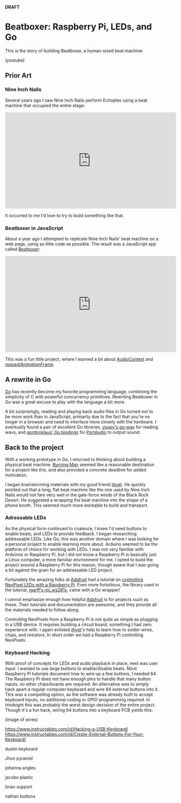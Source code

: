 **DRAFT**

# Beatboxer: Raspberry Pi, LEDs, and Go

This is the story of building Beatboxer, a human-sized beat machine:

(youtube)

## Prior Art

### Nine Inch Nails

Several years ago I saw Nine Inch Nails perform Echoplex using a beat machine that occupied the entire stage:

<iframe width="560" height="315" src="https://www.youtube.com/embed/6O_92BTrUcA" frameborder="0" allowfullscreen></iframe>

It occurred to me I'd love to try to build something like that.

### Beatboxer in JavaScript

About a year ago I attempted to replicate Nine Inch Nails' beat machine on a web page, using as little code as possible. The result was a JavaScript app called [Beatboxer](https://github.com/siggy/beatboxer):

<iframe width="560" height="315" src="https://sig.gy/beatboxer/" frameborder="0" allowfullscreen></iframe>

This was a fun little project, where I learned a bit about [AudioContext](https://developer.mozilla.org/en-US/docs/Web/API/AudioContext) and [requestAnimationFrame](https://developer.mozilla.org/en-US/docs/Web/API/window/requestAnimationFrame).

## A rewrite in Go

[Go](https://golang.org/) has recently become my favorite programming language, combining the simplicity of C with powerful concurrency primitives. Rewriting Beatboxer in Go was a great excuse to play with the language a bit more.

A bit surprisingly, reading and playing back audio files in Go turned out to be more work than in JavaScript, primarily due to the fact that you're no longer in a browser and need to interface more closely with the hardware. I eventually found a pair of excellent Go libraries, [youpy's go-wav](https://github.com/youpy/go-wav) for reading wavs, and [gordonklaus' Go bindings](https://github.com/gordonklaus/portaudio) for [PortAudio](http://portaudio.com/) to output sound.

## Back to the project

With a working prototype in Go, I returned to thinking about building a physical beat machine. [Burning Man](https://burningman.org/) seemed like a reasonable destination for a project like this, and also provided a concrete deadline for added motivation.

I began brainstorming materials with my good friend [@yet](https://twitter.com/yet). He quickly pointed out that a long, flat beat machine like the one used by Nine Inch Nails would not fare very well in the gale-force winds of the Black Rock Desert. He suggested a wrapping the beat machine into the shape of a phone booth. This seemed much more workable to build and transport.

### Adressable LEDs

As the physical form continued to coalesce, I knew I'd need buttons to enable beats, and LEDs to provide feedback. I began researching addressable LEDs. Like Go, this was another domain where I was looking for a personal project to enable learning more about. Arduino seemed to be the platform of choice for working with LEDs. I was not very familiar with Arduinos or Raspberry Pi, but I did not know a Raspberry Pi is basically just a Linux computer, a more familiar environment for me. I opted to build the project around a Raspberry Pi for this reason, though aware that I was going a bit against the grain for an addressable LED project.

Fortunately the amazing folks at [Adafruit](https://www.adafruit.com/) had a tutorial on [controlling NeoPixel LEDs with a Raspberry Pi](https://learn.adafruit.com/neopixels-on-raspberry-pi). Even more fortuitious, the library used in the tutorial, [jgarff's rpi_ws281x](https://github.com/jgarff/rpi_ws281x), came with a Go wrapper!

I cannot emphasize enough how helpful [Adafruit](https://www.adafruit.com/) is for projects such as these. Their tutorials and documentation are awesome, and they provide all the materials needed to follow along.

Controlling NeoPixels from a Raspberry Pi is not quite as simple as plugging in a USB device. It requires building a circuit board, something I had zero experience with. I again enlisted [@yet](https://twitter.com/yet)'s help to learn how to solder wires, chips, and resistors. In short order we had a Raspberry Pi controlling NeoPixels.

### Keyboard Hacking

With proof of concepts for LEDs and audio playback in place, next was user input. I wanted to use large buttons to enable/disable beats. Most Raspberry Pi tutorials document how to wire up a few buttons, I needed 64. The Raspberry Pi does not have enough pins to handle that many button inputs, so other chips/boards are required. An alternative was to simply hack apart a regular computer keyboard and wire 64 external buttons into it. This was a compelling option, as the software was already built to accept keyboard inputs, no additional coding or GPIO programming required. In hindsight this was probably the worst design decision of the entire project. Though it's a fun hack, wiring 64 buttons into a keyboard PCB yields this:

(image of wires)

https://www.instructables.com/id/Hacking-a-USB-Keyboard/
https://www.instructables.com/id/Create-External-Buttons-For-Your-Keyboard/

dustin keyboard

Jhon pyramid

johanna angles

jacobo plastic

brian support

nathan buttons

